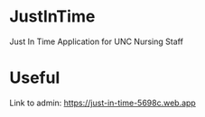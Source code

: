 # JustInTime
Just In Time Application for UNC Nursing Staff

# Useful
Link to admin: https://just-in-time-5698c.web.app
